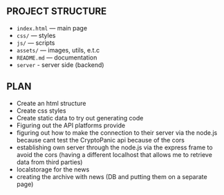 ## PROJECT STRUCTURE

- `index.html` — main page
- `css/` — styles
- `js/` — scripts
- `assets/` — images, utils, e.t.c
- `README.md` — documentation
- `server` - server side (backend)


## PLAN 
- Create an html structure  
- Create css styles 
- Create static data to try out generating code 
- Figuring out the API platforms provide
- figuring out how to make the connection to their server via the node.js because cant test the CryptoPanic api because of the cors
- establishing own server through the node.js via the express frame to avoid the cors (having a different localhost that allows me to retrieve data from third parties)
- localstorage for the news
- creating the archive with news (DB and putting them on a separate page)
 


